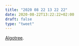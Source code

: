 ```yaml
---
title: "2020 08 22 13 22 22"
date: 2020-08-22T13:22:22+02:00
draft: false
type: "tweet"
---
```

[Algotree](https://algotree.org/algorithms/).
